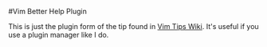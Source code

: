#Vim Better Help Plugin

This is just the plugin form of the tip found in
[Vim Tips Wiki](http://vim.wikia.com/wiki/Learn_to_use_help).
It's useful if you use a plugin manager like I do.
